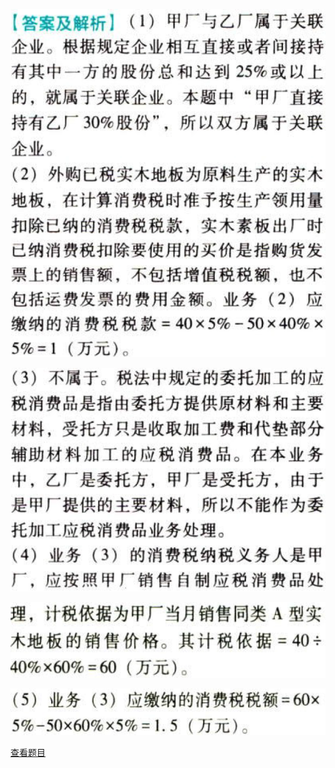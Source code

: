 ![](33e708f9dd7ca42d372de6fb2c0a9cf8.png)

![](b14f50be996b262634f670b64056bdda.png)

![](2de18f25e0ca1ad5a856220cf3bc5bb3.png)

![](47f6761bc33751e73f6019083d2e11f7.png)

[查看题目](../C03.消费税.本章真题.md#55-题目)


